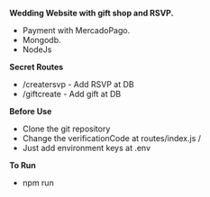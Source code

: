 **Wedding Website with gift shop and RSVP.**

- Payment with MercadoPago. 
- Mongodb. 
- NodeJs

**Secret Routes**
- /creatersvp - Add RSVP at DB
- /giftcreate - Add gift at DB

**Before Use**
- Clone the git repository
- Change the verificationCode at routes/index.js /
- Just add environment keys at .env

**To Run**
- npm run
